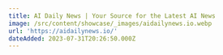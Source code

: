 ```yaml
---
title: AI Daily News | Your Source for the Latest AI News
image: /src/content/showcase/_images/aidailynews.io.webp
url: 'https://aidailynews.io/'
dateAdded: 2023-07-31T20:26:50.000Z
---
```


